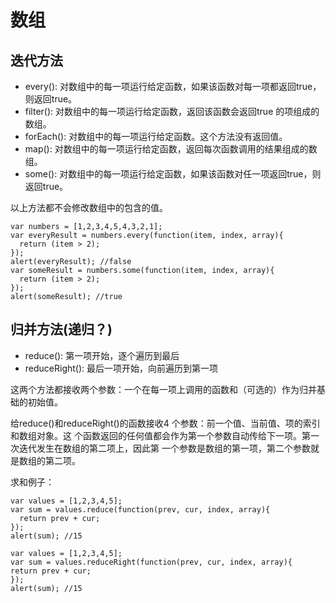 # 数组
## 迭代方法
* every(): 对数组中的每一项运行给定函数，如果该函数对每一项都返回true，则返回true。
* filter(): 对数组中的每一项运行给定函数，返回该函数会返回true 的项组成的数组。
* forEach(): 对数组中的每一项运行给定函数。这个方法没有返回值。
* map(): 对数组中的每一项运行给定函数，返回每次函数调用的结果组成的数组。
* some(): 对数组中的每一项运行给定函数，如果该函数对任一项返回true，则返回true。

以上方法都不会修改数组中的包含的值。
```
var numbers = [1,2,3,4,5,4,3,2,1];
var everyResult = numbers.every(function(item, index, array){
  return (item > 2);
});
alert(everyResult); //false
var someResult = numbers.some(function(item, index, array){
  return (item > 2);
});
alert(someResult); //true
```
## 归并方法(递归？)
* reduce(): 第一项开始，逐个遍历到最后
* reduceRight(): 最后一项开始，向前遍历到第一项

这两个方法都接收两个参数：一个在每一项上调用的函数和（可选的）作为归并基础的初始值。

给reduce()和reduceRight()的函数接收4 个参数：前一个值、当前值、项的索引和数组对象。这
个函数返回的任何值都会作为第一个参数自动传给下一项。第一次迭代发生在数组的第二项上，因此第
一个参数是数组的第一项，第二个参数就是数组的第二项。

求和例子：
```
var values = [1,2,3,4,5];
var sum = values.reduce(function(prev, cur, index, array){
  return prev + cur;
});
alert(sum); //15

var values = [1,2,3,4,5];
var sum = values.reduceRight(function(prev, cur, index, array){
return prev + cur;
});
alert(sum); //15
```
